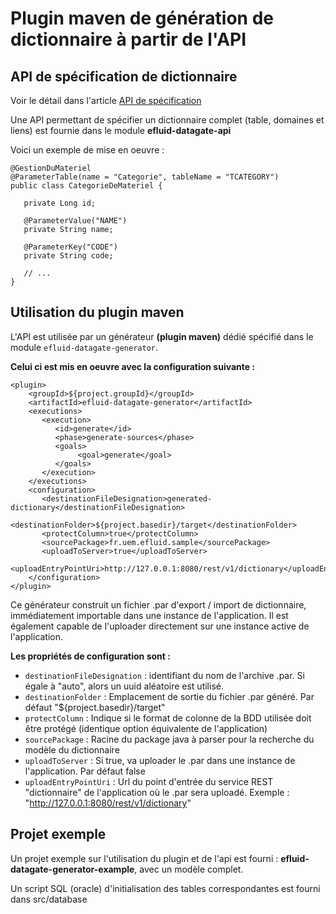 # Plugin maven de génération de dictionnaire à partir de l'API

## API de spécification de dictionnaire

Voir le détail dans l'article [API de spécification](spec-api.md)

Une API permettant de spécifier un dictionnaire complet (table, domaines et liens) est fournie dans le module **efluid-datagate-api**

Voici un exemple de mise en oeuvre : 
    
    @GestionDuMateriel
    @ParameterTable(name = "Categorie", tableName = "TCATEGORY")
    public class CategorieDeMateriel {
       
       private Long id;
       
       @ParameterValue("NAME")
       private String name;
       
       @ParameterKey("CODE")
       private String code;
       
       // ...
    }

## Utilisation du plugin maven
L'API est utilisée par un générateur **(plugin maven)** dédié spécifié dans le module `efluid-datagate-generator`. 

**Celui ci est mis en oeuvre avec la configuration suivante :** 
```
<plugin>
    <groupId>${project.groupId}</groupId>
    <artifactId>efluid-datagate-generator</artifactId>
    <executions>
       <execution>
          <id>generate</id>
          <phase>generate-sources</phase>
          <goals>
          	   <goal>generate</goal>
          </goals>
       </execution>
    </executions>
    <configuration>
       <destinationFileDesignation>generated-dictionary</destinationFileDesignation>
       <destinationFolder>${project.basedir}/target</destinationFolder>
       <protectColumn>true</protectColumn>
       <sourcePackage>fr.uem.efluid.sample</sourcePackage>
       <uploadToServer>true</uploadToServer>
       <uploadEntryPointUri>http://127.0.0.1:8080/rest/v1/dictionary</uploadEntryPointUri>
    </configuration>
</plugin>
```
Ce générateur construit un fichier .par d'export / import de dictionnaire, immédiatement importable dans une instance de l'application. Il est également capable de l'uploader directement sur une instance active de l'application.

**Les propriétés de configuration sont :** 
* `destinationFileDesignation` : identifiant du nom de l'archive .par. Si égale à "auto", alors un uuid aléatoire est utilisé.
* `destinationFolder` : Emplacement de sortie du fichier .par généré. Par défaut "${project.basedir}/target"
* `protectColumn` : Indique si le format de colonne de la BDD utilisée doit être protégé (identique option équivalente de l'application)
* `sourcePackage` : Racine du package java à parser pour la recherche du modèle du dictionnaire
* `uploadToServer` : Si true, va uploader le .par dans une instance de l'application. Par défaut false
* `uploadEntryPointUri` : Url du point d'entrée du service REST "dictionnaire" de l'application où le .par sera uploadé. Exemple : "http://127.0.0.1:8080/rest/v1/dictionary"

## Projet exemple

Un projet exemple sur l'utilisation du plugin et de l'api est fourni : **efluid-datagate-generator-example**, avec un modèle complet. 

Un script SQL (oracle) d'initialisation des tables correspondantes est fourni dans src/database
